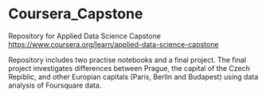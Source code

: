 # Coursera_Capstone

Repository for Applied Data Science Capstone https://www.coursera.org/learn/applied-data-science-capstone

Repository includes two practise notebooks and a final project. The final project investigates differences between Prague, the capital of the Czech Repiblic, and other Europian capitals (Paris, Berlin and Budapest) using data analysis of Foursquare data.

